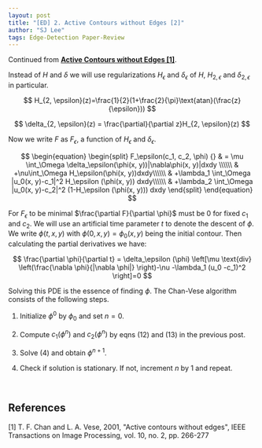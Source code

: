 ```yaml
---
layout: post
title: "[ED] 2. Active Contours without Edges [2]"
author: "SJ Lee"
tags: Edge-Detection Paper-Review
---
```


Continued from [**Active Contours without Edges [1]**](https://lsj0410.github.io/2022-08-21/Active-Contours-without-Edges-1).

Instead of $H$ and $\delta$ we will use regularizations $H_{\epsilon}$ and $\delta_\epsilon$ of $H$, $H_{2, \epsilon}$ and $\delta_{2, \epsilon}$ in particular.

$$ H_{2, \epsilon}(z)=\frac{1}{2}(1+\frac{2}{\pi}\text{atan}(\frac{z}{\epsilon})) $$

$$ \delta_{2, \epsilon}(z) = \frac{\partial}{\partial z}H_{2, \epsilon}(z) $$

Now we write $F$ as $F_{\epsilon}$, a function of $H_\epsilon$ and $\delta_\epsilon$.

$$
\begin{equation}
    \begin{split}
    F_\epsilon(c_1, c_2, \phi) {} & = \mu \int_\Omega \delta_\epsilon(\phi(x, y))|\nabla\phi(x, y)|dxdy \\\\\\
    & +\nu\int_\Omega H_\epsilon(\phi(x, y))dxdy\\\\\\
    & +\lambda_1 \int_\Omega |u_0(x, y)-c_1|^2 H_\epsilon (\phi(x, y)) dxdy\\\\\\
    & +\lambda_2 \int_\Omega |u_0(x, y)-c_2|^2 (1-H_\epsilon (\phi(x, y))) dxdy
    \end{split}
\end{equation}
$$

For $F_\epsilon$ to be minimal $\frac{\partial F}{\partial \phi}$ must be 0 for fixed $c_1$ and $c_2$. We will use an artificial time parameter $t$ to denote the descent of $\phi$. We write $\phi(t, x, y)$ with $\phi(0, x, y)=\phi_0(x, y)$ being the initial contour. Then calculating the partial derivatives we have:

$$
\frac{\partial \phi}{\partial t} = \delta_\epsilon (\phi) \left[\mu \text{div} \left(\frac{\nabla \phi}{|\nabla \phi|} \right)-\nu -\lambda_1 (u_0 -c_1)^2 \right]=0
$$

Solving this PDE is the essence of finding $\phi$. The Chan-Vese algorithm consists of the following steps.

1. Initialize $\phi^0$ by $\phi_0$ and set $n=0$.

2. Compute $c_1(\phi^n)$ and $c_2(\phi^n)$ by eqns (12) and (13) in the previous post.

3. Solve (4) and obtain $\phi^{n+1}$.

4. Check if solution is stationary. If not, increment $n$ by 1 and repeat.

<br/>

## References

[1] T. F. Chan and L. A. Vese, 2001, "Active contours without edges", IEEE Transactions on Image Processing, vol. 10, no. 2, pp. 266-277
